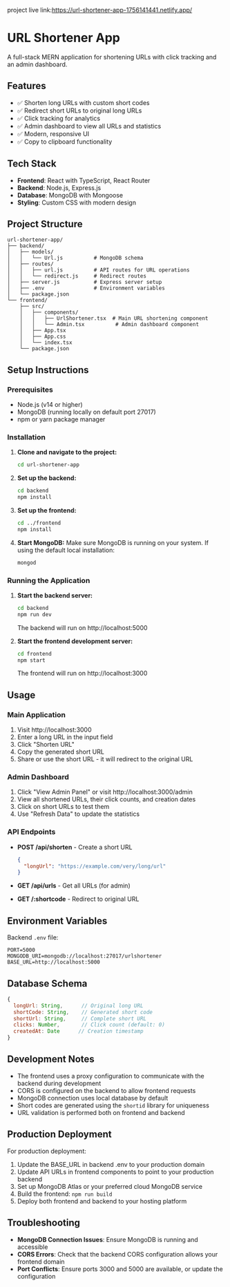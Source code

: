 project live link:https://url-shortener-app-1756141441.netlify.app/
# URL Shortener App

A full-stack MERN application for shortening URLs with click tracking and an admin dashboard.

## Features

- ✅ Shorten long URLs with custom short codes
- ✅ Redirect short URLs to original long URLs
- ✅ Click tracking for analytics
- ✅ Admin dashboard to view all URLs and statistics
- ✅ Modern, responsive UI
- ✅ Copy to clipboard functionality

## Tech Stack

- **Frontend**: React with TypeScript, React Router
- **Backend**: Node.js, Express.js
- **Database**: MongoDB with Mongoose
- **Styling**: Custom CSS with modern design

## Project Structure

```
url-shortener-app/
├── backend/
│   ├── models/
│   │   └── Url.js          # MongoDB schema
│   ├── routes/
│   │   ├── url.js          # API routes for URL operations
│   │   └── redirect.js     # Redirect routes
│   ├── server.js           # Express server setup
│   ├── .env                # Environment variables
│   └── package.json
└── frontend/
    ├── src/
    │   ├── components/
    │   │   ├── UrlShortener.tsx  # Main URL shortening component
    │   │   └── Admin.tsx          # Admin dashboard component
    │   ├── App.tsx
    │   ├── App.css
    │   └── index.tsx
    └── package.json
```

## Setup Instructions

### Prerequisites

- Node.js (v14 or higher)
- MongoDB (running locally on default port 27017)
- npm or yarn package manager

### Installation

1. **Clone and navigate to the project:**
   ```bash
   cd url-shortener-app
   ```

2. **Set up the backend:**
   ```bash
   cd backend
   npm install
   ```

3. **Set up the frontend:**
   ```bash
   cd ../frontend
   npm install
   ```

4. **Start MongoDB:**
   Make sure MongoDB is running on your system. If using the default local installation:
   ```bash
   mongod
   ```

### Running the Application

1. **Start the backend server:**
   ```bash
   cd backend
   npm run dev
   ```
   The backend will run on http://localhost:5000

2. **Start the frontend development server:**
   ```bash
   cd frontend
   npm start
   ```
   The frontend will run on http://localhost:3000

## Usage

### Main Application
1. Visit http://localhost:3000
2. Enter a long URL in the input field
3. Click "Shorten URL"
4. Copy the generated short URL
5. Share or use the short URL - it will redirect to the original URL

### Admin Dashboard
1. Click "View Admin Panel" or visit http://localhost:3000/admin
2. View all shortened URLs, their click counts, and creation dates
3. Click on short URLs to test them
4. Use "Refresh Data" to update the statistics

### API Endpoints

- **POST /api/shorten** - Create a short URL
  ```json
  {
    "longUrl": "https://example.com/very/long/url"
  }
  ```

- **GET /api/urls** - Get all URLs (for admin)

- **GET /:shortcode** - Redirect to original URL

## Environment Variables

Backend `.env` file:
```
PORT=5000
MONGODB_URI=mongodb://localhost:27017/urlshortener
BASE_URL=http://localhost:5000
```

## Database Schema

```javascript
{
  longUrl: String,      // Original long URL
  shortCode: String,    // Generated short code
  shortUrl: String,     // Complete short URL
  clicks: Number,       // Click count (default: 0)
  createdAt: Date      // Creation timestamp
}
```

## Development Notes

- The frontend uses a proxy configuration to communicate with the backend during development
- CORS is configured on the backend to allow frontend requests
- MongoDB connection uses local database by default
- Short codes are generated using the `shortid` library for uniqueness
- URL validation is performed both on frontend and backend

## Production Deployment

For production deployment:

1. Update the BASE_URL in backend .env to your production domain
2. Update API URLs in frontend components to point to your production backend
3. Set up MongoDB Atlas or your preferred cloud MongoDB service
4. Build the frontend: `npm run build`
5. Deploy both frontend and backend to your hosting platform

## Troubleshooting

- **MongoDB Connection Issues**: Ensure MongoDB is running and accessible
- **CORS Errors**: Check that the backend CORS configuration allows your frontend domain
- **Port Conflicts**: Ensure ports 3000 and 5000 are available, or update the configuration
